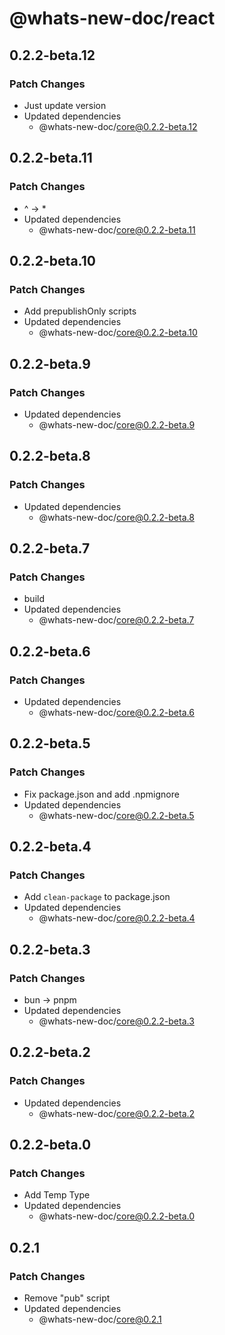 # @whats-new-doc/react

## 0.2.2-beta.12

### Patch Changes

- Just update version
- Updated dependencies
  - @whats-new-doc/core@0.2.2-beta.12

## 0.2.2-beta.11

### Patch Changes

- ^ -> \*
- Updated dependencies
  - @whats-new-doc/core@0.2.2-beta.11

## 0.2.2-beta.10

### Patch Changes

- Add prepublishOnly scripts
- Updated dependencies
  - @whats-new-doc/core@0.2.2-beta.10

## 0.2.2-beta.9

### Patch Changes

- Updated dependencies
  - @whats-new-doc/core@0.2.2-beta.9

## 0.2.2-beta.8

### Patch Changes

- Updated dependencies
  - @whats-new-doc/core@0.2.2-beta.8

## 0.2.2-beta.7

### Patch Changes

- build
- Updated dependencies
  - @whats-new-doc/core@0.2.2-beta.7

## 0.2.2-beta.6

### Patch Changes

- Updated dependencies
  - @whats-new-doc/core@0.2.2-beta.6

## 0.2.2-beta.5

### Patch Changes

- Fix package.json and add .npmignore
- Updated dependencies
  - @whats-new-doc/core@0.2.2-beta.5

## 0.2.2-beta.4

### Patch Changes

- Add `clean-package` to package.json
- Updated dependencies
  - @whats-new-doc/core@0.2.2-beta.4

## 0.2.2-beta.3

### Patch Changes

- bun -> pnpm
- Updated dependencies
  - @whats-new-doc/core@0.2.2-beta.3

## 0.2.2-beta.2

### Patch Changes

- Updated dependencies
  - @whats-new-doc/core@0.2.2-beta.2

## 0.2.2-beta.0

### Patch Changes

- Add Temp Type
- Updated dependencies
  - @whats-new-doc/core@0.2.2-beta.0

## 0.2.1

### Patch Changes

- Remove "pub" script
- Updated dependencies
  - @whats-new-doc/core@0.2.1

